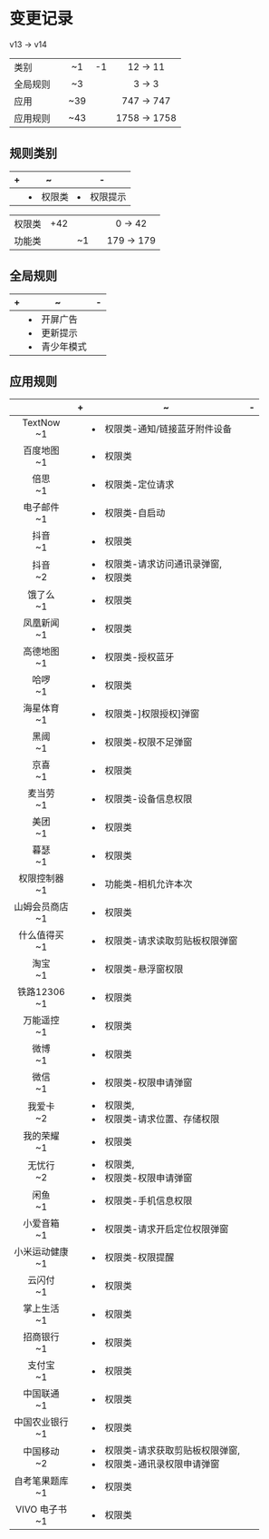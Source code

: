 # 变更记录

v13 -> v14

||||||
|-|:-:|:-:|:-:|:-:|
|类别||~1|-1|12 -> 11|
|全局规则||~3||3 -> 3|
|应用||~39||747 -> 747|
|应用规则||~43||1758 -> 1758|

## 规则类别

|+|~|-|
|-|-|-|
||<li>权限类|<li>权限提示|

||||||
|-|:-:|:-:|:-:|:-:|
|权限类|+42|||0 -> 42|
|功能类||~1||179 -> 179|

## 全局规则

|+|~|-|
|-|-|-|
||<li>开屏广告<li>更新提示<li>青少年模式||

## 应用规则

||+|~|-|
|:-:|-|-|-|
|TextNow<br>~1||<li>权限类-通知/链接蓝牙附件设备||
|百度地图<br>~1||<li>权限类||
|倍思<br>~1||<li>权限类-定位请求||
|电子邮件<br>~1||<li>权限类-自启动||
|抖音<br>~1||<li>权限类||
|抖音<br>~2||<li>权限类-请求访问通讯录弹窗,<li>权限类||
|饿了么<br>~1||<li>权限类||
|凤凰新闻<br>~1||<li>权限类||
|高德地图<br>~1||<li>权限类-授权蓝牙||
|哈啰<br>~1||<li>权限类||
|海星体育<br>~1||<li>权限类-]权限授权]弹窗||
|黑阈<br>~1||<li>权限类-权限不足弹窗||
|京喜<br>~1||<li>权限类||
|麦当劳<br>~1||<li>权限类-设备信息权限||
|美团<br>~1||<li>权限类||
|暮瑟<br>~1||<li>权限类||
|权限控制器<br>~1||<li>功能类-相机允许本次||
|山姆会员商店<br>~1||<li>权限类||
|什么值得买<br>~1||<li>权限类-请求读取剪贴板权限弹窗||
|淘宝<br>~1||<li>权限类-悬浮窗权限||
|铁路12306<br>~1||<li>权限类||
|万能遥控<br>~1||<li>权限类||
|微博<br>~1||<li>权限类||
|微信<br>~1||<li>权限类-权限申请弹窗||
|我爱卡<br>~2||<li>权限类,<li>权限类-请求位置、存储权限||
|我的荣耀<br>~1||<li>权限类||
|无忧行<br>~2||<li>权限类,<li>权限类-权限申请弹窗||
|闲鱼<br>~1||<li>权限类-手机信息权限||
|小爱音箱<br>~1||<li>权限类-请求开启定位权限弹窗||
|小米运动健康<br>~1||<li>权限类-权限提醒||
|云闪付<br>~1||<li>权限类||
|掌上生活<br>~1||<li>权限类||
|招商银行<br>~1||<li>权限类||
|支付宝<br>~1||<li>权限类||
|中国联通<br>~1||<li>权限类||
|中国农业银行<br>~1||<li>权限类||
|中国移动<br>~2||<li>权限类-请求获取剪贴板权限弹窗,<li>权限类-通讯录权限申请弹窗||
|自考笔果题库<br>~1||<li>权限类||
|VIVO 电子书<br>~1||<li>权限类||
